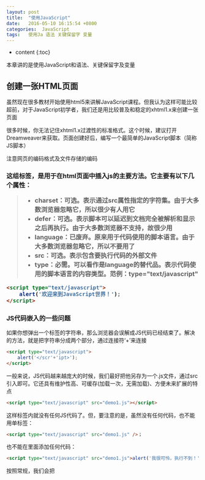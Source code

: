 ```yaml
---
layout: post
title:  "使用JavaScript"
date:   2016-05-10 16:15:54 +0800
categories:  JavaScript	
tags: 	使用Ja 语法 关键保留字 变量
---
```

 
* content
{:toc}

本章讲的是使用JavaScript和语法、关键保留字及变量





## 创建一张HTML页面

虽然现在很多教材开始使用html5来讲解JavaScript课程。但我认为这样可能比较超前，对于JavaScript初学者，我们还是用比较普及和稳定的xhtml1.x来创建一张页面

很多时候，你无法记住xhtml1.x过渡性的标准格式。这个时候，建议打开Dreamweaver来获取。页面创建好后，编写一个最简单的JavaScript脚本（简称JS脚本）

注意网页的编码格式及文件存储的编码

### <Script>标签解析

<script>xxx</script>这组标签，是用于在html页面中插入js的主要方法。它主要有以下几个属性：

>* charset：可选。表示通过src属性指定的字符集。由于大多数浏览器忽略它，所以很少有人用它
>* defer：可选。表示脚本可以延迟到文档完全被解析和显示之后再执行。由于大多数浏览器不支持，故很少用
>* language：已废弃。原来用于代码使用的脚本语言。由于大多数浏览器忽略它，所以不要用了
>* src：可选。表示包含要执行代码的外部文件
>* type：必需。可以看作是language的替代品。表示代码使用的脚本语言的内容类型。范例：type="text/javascript"

```html
<script type="text/javascript">
	alert('欢迎来到JavaScript世界！');
</script>
```

### JS代码嵌入的一些问题

如果你想弹出一个</script>标签的字符串，那么浏览器会误解成JS代码已经结束了。解决的方法，就是把字符串分成两个部分，通过连接符‘+’来连接

```html
<script type="text/javascript">
	alert('</scr'+'ipt>');
</script>
```

一般来说，JS代码越来越庞大的时候，我们最好把他另存为一个.js文件，通过src引入即可。它还具有维护性高、可缓存(加载一次，无需加载)、方便未来扩展的特点

```html
<script type="text/javascript" src="demo1.js"></script>
```

这样标签内就没有任何JS代码了。但，要注意的是，虽然没有任何代码，也不能用单标签：

```html
<script type="text/javascript" src="demo1.js" />；
```

也不能在里面添加任何代码：

```html
<script type="text/javascript" src="demo1.js">alert('我很可怜，执行不到！')</script>
```

按照常规，我们会把<script>标签存放到<head>...</head>之间。但有时也会放在body之间。

不再需要提供注释，以前为了让不支持JavaScript浏览器能够屏蔽掉<script>内部的代码，我们习惯在代码的前后用html注释掉，现在已经不需要了。

```html
<script type="text/javascript">
<!--
		alert('欢迎！');
-->
</script>
```

平稳退化不支持JavaScript处理：<nosciprt>

```html
<noscript>
	您没有启用JavaScript
</noscript>
```

## 语法构成

**区分大小写**

ECMAScript中的一切，包括变量、函数名和操作符都是区分大小写的。例如：text和Text表示两种不同的变量

**标识符**

所谓标识符，就是指变量、函数、属性的名字，或者函数的参数。标识符可以是下列格式规则组合起来的一或多个字符：

>* 第一字符必须是一个字母、下划线(_)或一个美元符号($)。
>* 其他字符可以是字母、下划线、美元符号或数字。
>* 不能把关键字、保留字、true、false和null作为标识符。
>* 例如：myName、book123等

**注释**

ECMAScript使用C风格的注释，包括单行注释和块级注释

>* `//` 单行注释
>* `/*`
>* `*` 这是一个多行
>* `*` 注释
>* `*/`

### 直接量(字面量literal)

所有直接量(字面量)，就是程序中直接显示出来的数据值

100				|	//数字字面量
'李炎恢'		|	//字符串字面量
false			|	//布尔字面量
/js/gi			|	//正则表达式字面量
null			|	//对象字面量

在ECMAScript第3版中，像数组字面量和对象字面量的表达式也是支持的，如下：

{x:1, y:2}		|	//对象字面量表达式
[1,2,3,4,5]		|	//数组字面量表达式

### 关键字和保留字

ECMAScript-262描述了一组具有特定用途的关键字，一般用于控制语句的开始或结束，或者用于执行特定的操作等。关键字也是语言保留的，不能用作标识符

**ECMAScript全部关键字**

break		|	else		|	new			|	var
case		|	finally		|	return		|	void
catch		|	for			|	switch		|	while
continue	|	function	|	this		|	with
default		|	if			|	throw		|
delete		|	in			|	try			|
do			|	instanceof	|	typeof		|

ECMAScript-262还描述了另一组不能用作标识符的保留字。尽管保留字在JavaScript中还没有特定的用途，但它们很有可能在将来被用作关键字

**ECMAScript-262第3版定义的全部保留字**

abstract	|		enum		|		int				|	short
boolean		|		export		|		interface		|	static
byte		|		extends		|		long			|	super
char		|		final		|		native			|	synchronized
class		|		float		|		package			|	throws
const		|		goto		|		private			|	transient
debugger	|		implements	|		protected		|	volatile
double		|		import		|		public			|

### 变量

ECMAScript的变量是松散类型的，所谓松散类型就是用来保存任何类型的数据。定义变量时要使用var操作符（var是关键），后面跟一个变量名（变量名是标识符）

```javascript
var box; 
alert(box);
```

这句话定义了box变量，但没有对它进行初始化（也就是没有给变量赋值）。这时，系统会给它一个特殊的值 -- undefined（表示未定义）

```javascript
var box= '李炎恢';
alert(box);
```

所谓变量，就是可以初始化后可以再次改变的量。ECMAScript属于弱类型(松散类型)的语言，可以同时改变不同类型的量。(PS：虽然可以改变不同类型的量，但这样做对于后期维护带来困难，而且性能也不高，导致成本很高！)

```javascript
var boxString = '李炎恢';
boxString = 100;    
alert(boxString);
```

重复的使用var声明一个变量，只不过是一个赋值操作，并不会报错。但这样的操作是比较二的，没有任何必要

```javascript
var box= '李炎恢';
var box= 'Lee';
```

还有一种变量不需要前面var关键字即可创建变量。这种变量和var的变量有一定的区别和作用范围，我们会在作用域那一节详细探讨

```javascript
box= '李炎恢';
```

当你想声明多个变量的时候，可以在一行或者多行操作

```javascript
var box= '李炎恢';var age= 100;
```

而当你每条语句都在不同行的时候，你可以省略分号。(PS：这是ECMAScript支持的，但绝对是一个非常不好的编程习惯，切记不要)

```javascript
var box= '李炎恢'
var age= 100
alert(box)
```

可以使用一条语句定义多个变量，只要把每个变量(初始化或者不初始化均可)用逗号分隔开即可，为了可读性，每个变量，最好另起一行，并且第二变量和第一变量对齐(PS：这些都不是必须的)

```javascript
var box= '李炎恢',
	age = 28,
	height;
```





















